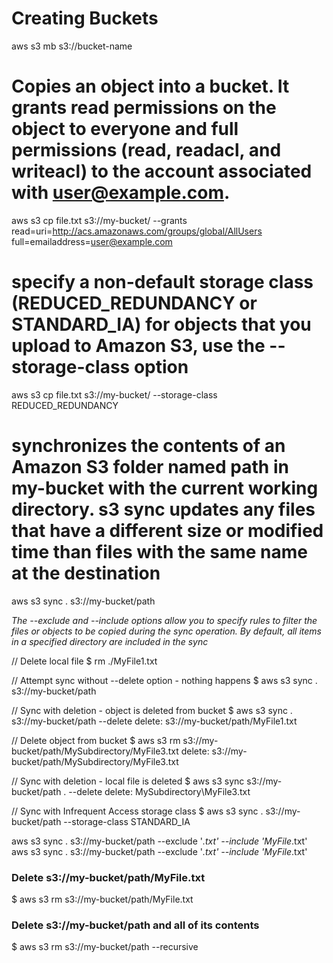 
# Creating Buckets
aws s3 mb s3://bucket-name


# Copies an object into a bucket. It grants read permissions on the object to everyone and full permissions (read, readacl, and writeacl) to the account associated with user@example.com.
aws s3 cp file.txt s3://my-bucket/ --grants read=uri=http://acs.amazonaws.com/groups/global/AllUsers full=emailaddress=user@example.com

# specify a non-default storage class (REDUCED_REDUNDANCY or STANDARD_IA) for objects that you upload to Amazon S3, use the --storage-class option
aws s3 cp file.txt s3://my-bucket/ --storage-class REDUCED_REDUNDANCY

# synchronizes the contents of an Amazon S3 folder named path in my-bucket with the current working directory. s3 sync updates any files that have a different size or modified time than files with the same name at the destination
aws s3 sync . s3://my-bucket/path

_The --exclude and --include options allow you to specify rules to filter the files or objects to be copied during the sync operation. By default, all items in a specified directory are included in the sync_

// Delete local file
$ rm ./MyFile1.txt

// Attempt sync without --delete option - nothing happens
$ aws s3 sync . s3://my-bucket/path

// Sync with deletion - object is deleted from bucket
$ aws s3 sync . s3://my-bucket/path --delete
delete: s3://my-bucket/path/MyFile1.txt

// Delete object from bucket
$ aws s3 rm s3://my-bucket/path/MySubdirectory/MyFile3.txt
delete: s3://my-bucket/path/MySubdirectory/MyFile3.txt

// Sync with deletion - local file is deleted
$ aws s3 sync s3://my-bucket/path . --delete
delete: MySubdirectory\MyFile3.txt

// Sync with Infrequent Access storage class
$ aws s3 sync . s3://my-bucket/path --storage-class STANDARD_IA

aws s3 sync . s3://my-bucket/path --exclude '*.txt' --include 'MyFile*.txt'
aws s3 sync . s3://my-bucket/path --exclude '*.txt' --include 'MyFile*.txt'

### Delete s3://my-bucket/path/MyFile.txt
$ aws s3 rm s3://my-bucket/path/MyFile.txt

### Delete s3://my-bucket/path and all of its contents
$ aws s3 rm s3://my-bucket/path --recursive